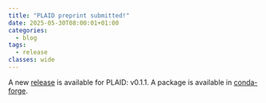 ```yaml
---
title: "PLAID preprint submitted!"
date: 2025-05-30T08:00:01+01:00
categories:
  - blog
tags:
  - release
classes: wide
---
```


A new [release] is available for PLAID: v0.1.1. A package is available in [conda-forge].

[release]: https://github.com/PLAID-lib/plaid/releases
[conda-forge]: https://anaconda.org/conda-forge/plaid
